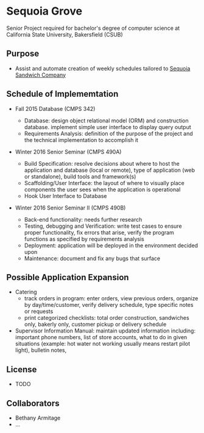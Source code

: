 Sequoia Grove
==
Senior Project required for bachelor's degree of computer science at California State University, Bakersfield (CSUB)

Purpose
--
* Assist and automate creation of weekly schedules tailored to [Sequoia Sandwich Company](https://www.sequoiasandwich.com/)

Schedule of Implememtation
--
* Fall 2015 Database (CMPS 342)
  * Database: design object relational model (ORM) and construction database. implement simple user interface to display query output
  * Requirements Analysis: definition of the purpose of the project and the technical implementation to accomplish it

* Winter 2016 Senior Seminar (CMPS 490A)
  * Build Specification: resolve decisions about where to host the application and database (local or remote), type of application (web or standalone), build tools and framework(s)
  * Scaffolding/User Interface: the layout of where to visually place components the user sees when the application is operational
  * Hook User Interface to Database

* Winter 2016 Senior Seminar II (CMPS 490B)
  * Back-end functionality: needs further research
  * Testing, debugging and Verification: write test cases to ensure proper functionality, fix errors that arise, verify the program functions as specified by requirements analysis
  * Deployment: application will be deployed in the environment decided upon
  * Maintenance: document and fix any bugs that surface

Possible Application Expansion
--
* Catering
  * track orders in program: enter orders, view previous orders, organize by day/time/customer, verify delivery schedule, type specific notes or requests
  * print categorized checklists: total order construction, sandwiches only, bakerly only, customer pickup or delivery schedule
* Supervisor Information Manual: maintain updated information including: important phone numbers, list of store accounts, what to do in given situations (example: hot water not working usually means restart pilot light), bulletin notes, 

License
--
* TODO

Collaborators
--
* Bethany Armitage
* ...
